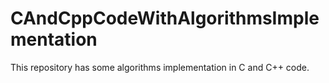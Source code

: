 # CAndCppCodeWithAlgorithmsImplementation
This repository has some algorithms implementation in C and C++ code.
